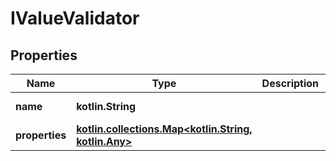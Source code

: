 
# IValueValidator

## Properties
Name | Type | Description | Notes
------------ | ------------- | ------------- | -------------
**name** | **kotlin.String** |  |  [optional] [readonly]
**properties** | [**kotlin.collections.Map&lt;kotlin.String, kotlin.Any&gt;**](kotlin.Any.md) |  |  [optional] [readonly]



